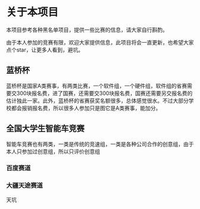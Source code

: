 # 关于本项目
  本项目参考各种黑名单项目，提供一些比赛的信息，请大家自行斟酌。

  由于本人参加的竞赛有限，欢迎大家提供信息，此项目将会一直更新，也希望大家点个star，让更多人看到，避坑。
  
## 蓝桥杯
蓝桥杯是国家A类赛事，有两类比赛，一个软件组，一个硬件组，软件组的省赛需要交300块报名费，进了国赛，还需要交300块报名费，国赛还需要另交报名费的估计独此一家。此外，蓝桥杯的省赛获奖名额很多，总体感觉很水。不过大部分学校都会报销报名费，所以很多人参加只是图它是A类赛事，能加分。
## 全国大学生智能车竞赛
智能车竞赛也有两类，一类是传统的竞速组，一类是各种公司合作的创意组，由于本人只参加过创意组，所以只评价创意组
### 百度赛道

### 大疆天途赛道
天坑
